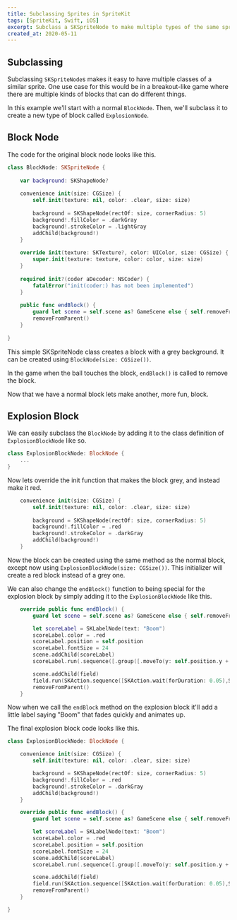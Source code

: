 ```yaml
---
title: Subclassing Sprites in SpriteKit
tags: [SpriteKit, Swift, iOS]
excerpt: Subclass a SKSpriteNode to make multiple types of the same sprite to save time and energy.
created_at: 2020-05-11
---
```

## Subclassing

Subclassing `SKSpriteNode`s makes it easy to have multiple classes of a similar sprite. One use case for this would be in a breakout-like game where there are multiple kinds of blocks that can do different things.

In this example we'll start with a normal `BlockNode`. Then, we'll subclass it to create a new type of block called `ExplosionNode`.

## Block Node

The code for the original block node looks like this.
```swift
class BlockNode: SKSpriteNode {
    
    var background: SKShapeNode?
    
    convenience init(size: CGSize) {
        self.init(texture: nil, color: .clear, size: size)
        
        background = SKShapeNode(rectOf: size, cornerRadius: 5)
        background!.fillColor = .darkGray
        background!.strokeColor = .lightGray
        addChild(background!)
    }
    
    override init(texture: SKTexture?, color: UIColor, size: CGSize) {
        super.init(texture: texture, color: color, size: size)
    }
    
    required init?(coder aDecoder: NSCoder) {
        fatalError("init(coder:) has not been implemented")
    }
    
    public func endBlock() {
        guard let scene = self.scene as? GameScene else { self.removeFromParent(); return }       
        removeFromParent()
    }
    
}
```

This simple SKSpriteNode class creates a block with a grey background. It can be created using `BlockNode(size: CGSize())`. 

In the game when the ball touches the block, `endBlock()` is called to remove the block.

Now that we have a normal block lets make another, more fun, block.

## Explosion Block

We can easily subclass the `BlockNode` by adding it to the class definition of `ExplosionBlockNode` like so.
```swift
class ExplosionBlockNode: BlockNode {
	...
}
```

Now lets override the init function that makes the block grey, and instead make it red.

```swift
    convenience init(size: CGSize) {
        self.init(texture: nil, color: .clear, size: size)
        
		background = SKShapeNode(rectOf: size, cornerRadius: 5)
        background!.fillColor = .red
        background!.strokeColor = .darkGray
        addChild(background!)
    }
```

Now the block can be created using the same method as the normal block, except now using `ExplosionBlockNode(size: CGSize())`. This initializer will create a red block instead of a grey one.

We can also change the `endBlock()` function to being special for the explosion block by simply adding it to the `ExplosionBlockNode` like this.

```swift
    override public func endBlock() {
        guard let scene = self.scene as? GameScene else { self.removeFromParent(); return }

        let scoreLabel = SKLabelNode(text: "Boom")
        scoreLabel.color = .red
        scoreLabel.position = self.position
        scoreLabel.fontSize = 24
        scene.addChild(scoreLabel)
        scoreLabel.run(.sequence([.group([.moveTo(y: self.position.y + 50, duration: 0.4), .fadeOut(withDuration: 0.3)]), .removeFromParent()]))

        scene.addChild(field)
        field.run(SKAction.sequence([SKAction.wait(forDuration: 0.05),SKAction.removeFromParent()]))
        removeFromParent()
    }
```

Now when we call the `endBlock` method on the explosion block it'll add a little label saying "Boom" that fades quickly and animates up.

The final explosion block code looks like this.
```swift
class ExplosionBlockNode: BlockNode {

    convenience init(size: CGSize) {
        self.init(texture: nil, color: .clear, size: size)

        background = SKShapeNode(rectOf: size, cornerRadius: 5)
        background!.fillColor = .red
        background!.strokeColor = .darkGray
        addChild(background!)
    }

    override public func endBlock() {
        guard let scene = self.scene as? GameScene else { self.removeFromParent(); return }

        let scoreLabel = SKLabelNode(text: "Boom")
        scoreLabel.color = .red
        scoreLabel.position = self.position
        scoreLabel.fontSize = 24
        scene.addChild(scoreLabel)
        scoreLabel.run(.sequence([.group([.moveTo(y: self.position.y + 50, duration: 0.4), .fadeOut(withDuration: 0.3)]), .removeFromParent()]))

        scene.addChild(field)
        field.run(SKAction.sequence([SKAction.wait(forDuration: 0.05),SKAction.removeFromParent()]))
        removeFromParent()
    }

}
```
